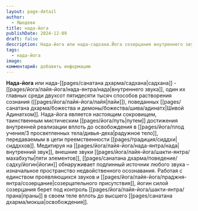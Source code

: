 ```yaml
---
layout: page-detail
author:
  - Яшодеви
title: нада-йога
publishDate: 2024-12-09
draft: false
description: Нада-йога или нада-садхана.Йога созерцания внутреннего звука, один их главных среди двухсот пятидесяти тысяч способов растворения сознания (лайи), поведанных Шивой Адинатхом.
tags:
  - нада-йога
image: 
комментарий: добавить информацию
---
```

**Нада-йога** или нада-[[pages/санатана дхарма/садхана|садхана]] - [[pages/йога/лайя-йога/нада-янтра/нада|внутреннего звука]], один их главных среди двухсот пятидесяти тысяч способов растворения сознания ([[pages/йога/лайя-йога/лайя|лайи]]), поведанных [[pages/санатана дхарма/божества и демоны/божества/шива/адинатх|Шивой Адинатхом]].
Нада-йога является настоящим сокровищем, таинственным мистическим [[pages/йога/путь|путем]] достижения внутренней реализации вплоть до освобождения в [[pages/йога/плод учения/3 просветленных тела/дивья-деха|радужное тело]], передаваемым в цепи преемственности [[pages/традиция/сиддхи|сиддххов]].
Медитируя на [[pages/йога/лайя-йога/нада-янтра/нада|внутренний звук]], внешние звуки [[pages/йога/лайя-йога/шакти-янтра/махабхуты|пяти элементов]], [[pages/санатана дхарма/поведение/садху/йогин|йогин]] обнаруживает подлинный источник любого звука – изначальное пространство недвойственного осознавания. Работая с единством проявляющихся звуков и [[pages/йога/лайя-йога/праджня-янтра/созерцание|созерцательного присутствия]], йогин силой созерцания берет под контроль [[pages/йога/лайя-йога/шакти-янтра/прана|праны]] в своем теле вплоть до высшего [[pages/санатана дхарма/мокша|освобождения]]. 